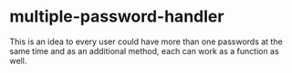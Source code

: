 # multiple-password-handler
This is an idea to every user could have more than one passwords at the same time and as an additional method, each can work as a function as well.